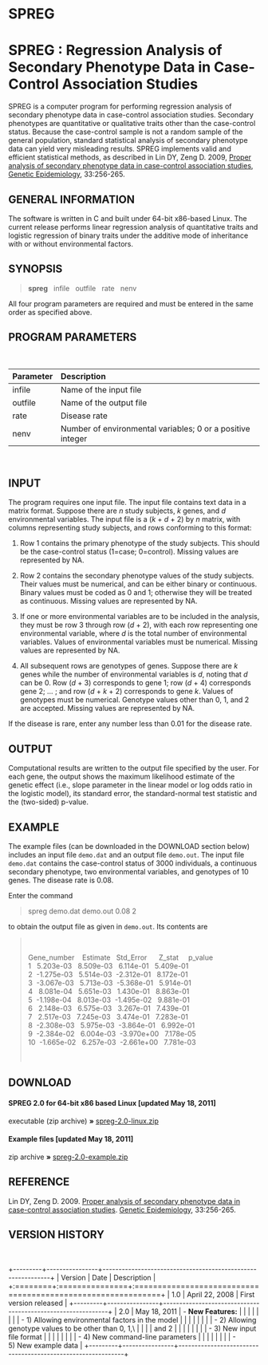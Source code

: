 # **SPREG**

# **SPREG : Regression Analysis of Secondary Phenotype Data in Case-Control Association Studies**

SPREG is a computer program for performing regression analysis of secondary phenotype data in case-control association studies. Secondary phenotypes are quantitative or qualitative traits other than the case-control status. Because the case-control sample is not a random sample of the general population, standard statistical analysis of secondary phenotype data can yield very misleading results. SPREG implements valid and efficient statistical methods, as described in Lin DY, Zeng D. 2009, [Proper analysis of secondary phenotype data in case-control association studies](http://www.ncbi.nlm.nih.gov/pmc/articles/PMC2684820/pdf/nihms94335.pdf/?tool=pmcentrez), [Genetic Epidemiology](https://onlinelibrary.wiley.com/journal/10982272), 33:256-265.

## **GENERAL INFORMATION**

The software is written in C and built under 64-bit x86-based Linux. The current release performs linear regression analysis of quantitative traits and logistic regression of binary traits under the additive mode of inheritance with or without environmental factors.

## **SYNOPSIS**

> **spreg**   infile   outfile   rate   nenv

All four program parameters are required and must be entered in the same order as specified above.

## **PROGRAM PARAMETERS**

 

| Parameter | Description                                                |
|:----------|:-----------------------------------------------------------|
| infile    | Name of the input file                                     |
| outfile   | Name of the output file                                    |
| rate      | Disease rate                                               |
| nenv      | Number of environmental variables; 0 or a positive integer |

 

## **INPUT**

The program requires one input file. The input file contains text data in a matrix format. Suppose there are *n* study subjects, *k* genes, and *d* environmental variables. The input file is a (*k* + *d* + 2) by *n* matrix, with columns representing study subjects, and rows conforming to this format:

1.  Row 1 contains the primary phenotype of the study subjects. This should be the case-control status (1=case; 0=control). Missing values are represented by NA.

2.  Row 2 contains the secondary phenotype values of the study subjects. Their values must be numerical, and can be either binary or continuous. Binary values must be coded as 0 and 1; otherwise they will be treated as continuous. Missing values are represented by NA.

3.  If one or more environmental variables are to be included in the analysis, they must be row 3 through row (*d* + 2), with each row representing one environmental variable, where *d* is the total number of environmental variables. Values of environmental variables must be numerical. Missing values are represented by NA.

4.  All subsequent rows are genotypes of genes. Suppose there are *k* genes while the number of environmental variables is *d*, noting that *d* can be 0. Row (*d* + 3) corresponds to gene 1; row (*d* + 4) corresponds gene 2; … ; and row (*d* + *k* + 2) corresponds to gene *k*. Values of genotypes must be numerical. Genotype values other than 0, 1, and 2 are accepted. Missing values are represented by NA.

If the disease is rare, enter any number less than 0.01 for the disease rate.

## **OUTPUT**

Computational results are written to the output file specified by the user. For each gene, the output shows the maximum likelihood estimate of the genetic effect (i.e., slope parameter in the linear model or log odds ratio in the logistic model), its standard error, the standard-normal test statistic and the (two-sided) p-value.

## **EXAMPLE**

The example files (can be downloaded in the DOWNLOAD section below) includes an input file `demo.dat` and an output file `demo.out`. The input file `demo.dat` contains the case-control status of 3000 individuals, a continuous secondary phenotype, two environmental variables, and genotypes of 10 genes. The disease rate is 0.08.

Enter the command

> spreg demo.dat demo.out 0.08 2

to obtain the output file as given in `demo.out`. Its contents are

>  
>
> Gene_number    Estimate   Std_Error      Z_stat     p_value\
> 1   5.203e-03   8.509e-03   6.114e-01   5.409e-01\
> 2  -1.275e-03   5.514e-03  -2.312e-01   8.172e-01\
> 3  -3.067e-03   5.713e-03  -5.368e-01   5.914e-01\
> 4   8.081e-04   5.651e-03   1.430e-01   8.863e-01\
> 5  -1.198e-04   8.013e-03  -1.495e-02   9.881e-01\
> 6   2.148e-03   6.575e-03   3.267e-01   7.439e-01\
> 7   2.517e-03   7.245e-03   3.474e-01   7.283e-01\
> 8  -2.308e-03   5.975e-03  -3.864e-01   6.992e-01\
> 9  -2.384e-02   6.004e-03  -3.970e+00   7.178e-05\
> 10  -1.665e-02   6.257e-03  -2.661e+00   7.781e-03
>
>  

## **DOWNLOAD**

#### **SPREG 2.0 for 64-bit x86 based Linux \[updated May 18, 2011\]**

executable (zip archive) **»** [spreg-2.0-linux.zip](http://dlin.web.unc.edu/wp-content/uploads/sites/1568/2013/01/spreg-2.0-linux.zip)

#### **Example files \[updated May 18, 2011\]**

zip archive **»** [spreg-2.0-example.zip](http://dlin.web.unc.edu/wp-content/uploads/sites/1568/2013/01/spreg-2.0-example.zip)

## **REFERENCE**

Lin DY, Zeng D. 2009. [Proper analysis of secondary phenotype data in case-control association studies](http://www.ncbi.nlm.nih.gov/pmc/articles/PMC2684820/pdf/nihms94335.pdf/?tool=pmcentrez). [Genetic Epidemiology](https://onlinelibrary.wiley.com/journal/10982272), 33:256-265.

## **VERSION HISTORY**

 

+---------+----------------+-------------------------------------------------------------+
| Version | Date           | Description                                                 |
+:========+:===============+:============================================================+
| 1.0     | April 22, 2008 | First version released                                      |
+---------+----------------+-------------------------------------------------------------+
| 2.0     | May 18, 2011   | -   **New Features:**                                       |
|         |                |                                                             |
|         |                |     -   1) Allowing environmental factors in the model      |
|         |                |                                                             |
|         |                |     -   2) Allowing genotype values to be other than 0, 1,\ |
|         |                |         and 2                                               |
|         |                |                                                             |
|         |                |     -   3) New input file format                            |
|         |                |                                                             |
|         |                |     -   4) New command-line parameters                      |
|         |                |                                                             |
|         |                |     -   5) New example data                                 |
+---------+----------------+-------------------------------------------------------------+
